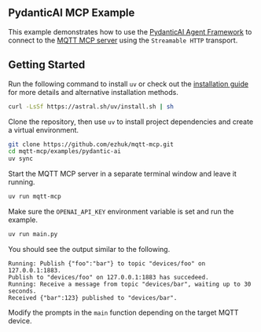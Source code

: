 ## PydanticAI MCP Example

This example demonstrates how to use the [PydanticAI Agent Framework](https://ai.pydantic.dev) to connect to the [MQTT MCP server](https://github.com/ezhuk/mqtt-mcp) using the `Streamable HTTP` transport.

## Getting Started

Run the following command to install `uv` or check out the [installation guide](https://docs.astral.sh/uv/getting-started/installation/) for more details and alternative installation methods.

```bash
curl -LsSf https://astral.sh/uv/install.sh | sh
```

Clone the repository, then use `uv` to install project dependencies and create a virtual environment.

```bash
git clone https://github.com/ezhuk/mqtt-mcp.git
cd mqtt-mcp/examples/pydantic-ai
uv sync
```

Start the MQTT MCP server in a separate terminal window and leave it running.

```bash
uv run mqtt-mcp
```

Make sure the `OPENAI_API_KEY` environment variable is set and run the example.

```bash
uv run main.py
```

You should see the output similar to the following.

```text
Running: Publish {"foo":"bar"} to topic "devices/foo" on 127.0.0.1:1883.
Publish to "devices/foo" on 127.0.0.1:1883 has succedeed.
Running: Receive a message from topic "devices/bar", waiting up to 30 seconds.
Received {"bar":123} published to "devices/bar".
```

Modify the prompts in the `main` function depending on the target MQTT device.
